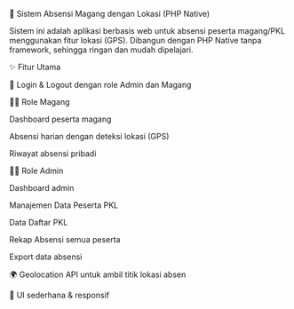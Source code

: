 📌 Sistem Absensi Magang dengan Lokasi (PHP Native)

Sistem ini adalah aplikasi berbasis web untuk absensi peserta magang/PKL menggunakan fitur lokasi (GPS). Dibangun dengan PHP Native tanpa framework, sehingga ringan dan mudah dipelajari.

✨ Fitur Utama

🔐 Login & Logout dengan role Admin dan Magang

🧑‍🎓 Role Magang

Dashboard peserta magang

Absensi harian dengan deteksi lokasi (GPS)

Riwayat absensi pribadi

👨‍💼 Role Admin

Dashboard admin

Manajemen Data Peserta PKL

Data Daftar PKL

Rekap Absensi semua peserta

Export data absensi

🌍 Geolocation API untuk ambil titik lokasi absen

🎨 UI sederhana & responsif
